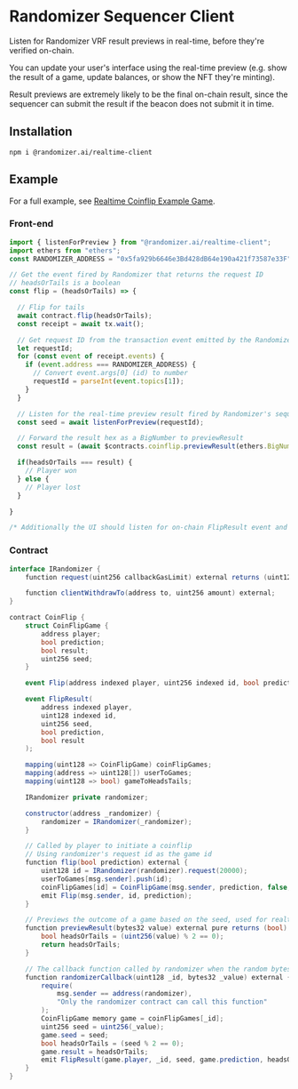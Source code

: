 # Randomizer Sequencer Client

Listen for Randomizer VRF result previews in real-time, before they're verified on-chain.

You can update your user's interface using the real-time preview (e.g. show the result of a game, update balances, or show the NFT they're minting).

Result previews are extremely likely to be the final on-chain result, since the sequencer can submit the result if the beacon does not submit it in time.

## Installation
`npm i @randomizer.ai/realtime-client`

## Example

For a full example, see [Realtime Coinflip Example Game](https://github.com/randomizerai/coinflip-example).

### Front-end

```js
import { listenForPreview } from "@randomizer.ai/realtime-client";
import ethers from "ethers";
const RANDOMIZER_ADDRESS = "0x5fa929b6646e3Bd428dB64e190a421f73587e33F";

// Get the event fired by Randomizer that returns the request ID
// headsOrTails is a boolean
const flip = (headsOrTails) => {

  // Flip for tails
  await contract.flip(headsOrTails);
  const receipt = await tx.wait();

  // Get request ID from the transaction event emitted by the Randomizer contract
  let requestId;
  for (const event of receipt.events) {
    if (event.address === RANDOMIZER_ADDRESS) {
      // Convert event.args[0] (id) to number
      requestId = parseInt(event.topics[1]);
    }
  }

  // Listen for the real-time preview result fired by Randomizer's sequencer (returns a hex string)
  const seed = await listenForPreview(requestId);

  // Forward the result hex as a BigNumber to previewResult
  const result = (await $contracts.coinflip.previewResult(ethers.BigNumber.from(seed)));

  if(headsOrTails === result) {
    // Player won
  } else {
    // Player lost
  }

}

/* Additionally the UI should listen for on-chain FlipResult event and update the state accordingly */

```

### Contract

```cs
interface IRandomizer {
    function request(uint256 callbackGasLimit) external returns (uint128);

    function clientWithdrawTo(address to, uint256 amount) external;
}

contract CoinFlip {
    struct CoinFlipGame {
        address player;
        bool prediction;
        bool result;
        uint256 seed;
    }

    event Flip(address indexed player, uint256 indexed id, bool prediction);

    event FlipResult(
        address indexed player,
        uint128 indexed id,
        uint256 seed,
        bool prediction,
        bool result
    );

    mapping(uint128 => CoinFlipGame) coinFlipGames;
    mapping(address => uint128[]) userToGames;
    mapping(uint128 => bool) gameToHeadsTails;

    IRandomizer private randomizer;

    constructor(address _randomizer) {
        randomizer = IRandomizer(_randomizer);
    }

    // Called by player to initiate a coinflip
    // Using randomizer's request id as the game id
    function flip(bool prediction) external {
        uint128 id = IRandomizer(randomizer).request(20000);
        userToGames[msg.sender].push(id);
        coinFlipGames[id] = CoinFlipGame(msg.sender, prediction, false, 0);
        emit Flip(msg.sender, id, prediction);
    }

    // Previews the outcome of a game based on the seed, used for realtime result previews sent by Randomizer Sequencer.
    function previewResult(bytes32 value) external pure returns (bool) {
        bool headsOrTails = (uint256(value) % 2 == 0);
        return headsOrTails;
    }

    // The callback function called by randomizer when the random bytes are ready
    function randomizerCallback(uint128 _id, bytes32 _value) external {
        require(
            msg.sender == address(randomizer),
            "Only the randomizer contract can call this function"
        );
        CoinFlipGame memory game = coinFlipGames[_id];
        uint256 seed = uint256(_value);
        game.seed = seed;
        bool headsOrTails = (seed % 2 == 0);
        game.result = headsOrTails;
        emit FlipResult(game.player, _id, seed, game.prediction, headsOrTails);
    }
}
```

